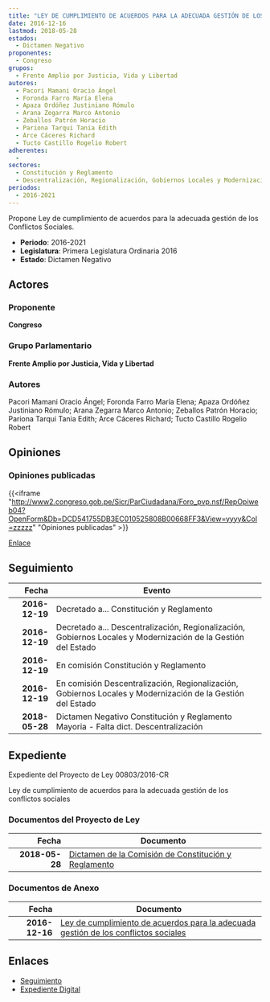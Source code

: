 ```yaml
---
title: "LEY DE CUMPLIMIENTO DE ACUERDOS PARA LA ADECUADA GESTIÓN DE LOS CONFLICTOS SOCIALES"
date: 2016-12-16
lastmod: 2018-05-28
estados: 
  - Dictamen Negativo
proponentes: 
  - Congreso
grupos: 
  - Frente Amplio por Justicia, Vida y Libertad
autores: 
  - Pacori Mamani Oracio Ángel
  - Foronda Farro María Elena
  - Apaza Ordóñez Justiniano Rómulo
  - Arana Zegarra Marco Antonio
  - Zeballos Patrón Horacio
  - Pariona Tarqui Tania Edith
  - Arce Cáceres Richard
  - Tucto Castillo Rogelio Robert
adherentes: 
  - 
sectores: 
  - Constitución y Reglamento
  - Descentralización, Regionalización, Gobiernos Locales y Modernización de la Gestión del Estado
periodos: 
  - 2016-2021
---
```


Propone Ley de cumplimiento de acuerdos para la adecuada gestión de los Conflictos Sociales.

- **Periodo**: 2016-2021
- **Legislatura**: Primera Legislatura Ordinaria 2016
- **Estado**: Dictamen Negativo

## Actores

### Proponente

**Congreso**

### Grupo Parlamentario

**Frente Amplio por Justicia, Vida y Libertad**

### Autores

Pacori Mamani Oracio Ángel; Foronda Farro María Elena; Apaza Ordóñez Justiniano Rómulo; Arana Zegarra Marco Antonio; Zeballos Patrón Horacio; Pariona Tarqui Tania Edith; Arce Cáceres Richard; Tucto Castillo Rogelio Robert


## Opiniones

### Opiniones publicadas

{{<iframe "http://www2.congreso.gob.pe/Sicr/ParCiudadana/Foro_pvp.nsf/RepOpiweb04?OpenForm&Db=DCD541755DB3EC010525808B00668FF3&View=yyyy&Col=zzzzz" "Opiniones publicadas" >}}

[Enlace](http://www2.congreso.gob.pe/Sicr/ParCiudadana/Foro_pvp.nsf/RepOpiweb04?OpenForm&Db=DCD541755DB3EC010525808B00668FF3&View=yyyy&Col=zzzzz)

## Seguimiento

| Fecha | Evento |
|------:|--------|
| **2016-12-19** | Decretado a... Constitución y Reglamento|
| **2016-12-19** | Decretado a... Descentralización, Regionalización, Gobiernos Locales y Modernización de la Gestión del Estado|
| **2016-12-19** | En comisión Constitución y Reglamento|
| **2016-12-19** | En comisión Descentralización, Regionalización, Gobiernos Locales y Modernización de la Gestión del Estado|
| **2018-05-28** | Dictamen Negativo Constitución y Reglamento Mayoria - Falta dict. Descentralización|


## Expediente

Expediente del Proyecto de Ley 00803/2016-CR

Ley de cumplimiento de acuerdos para la adecuada gestión de los conflictos sociales


### Documentos del Proyecto de Ley

| Fecha | Documento |
|------:|--------|
| **2018-05-28** | [Dictamen de la Comisión de Constitución y Reglamento](http://www.leyes.congreso.gob.pe/Documentos/2016_2021/Dictamenes/Proyectos_de_Ley/00803DC04MAY20180528.PDF) |

### Documentos de Anexo

| Fecha | Documento |
|------:|--------|
| **2016-12-16** | [Ley de cumplimiento de acuerdos para la adecuada gestión de los conflictos sociales](http://www.leyes.congreso.gob.pe/Documentos/2016_2021/Proyectos_de_Ley_y_de_Resoluciones_Legislativas/PL0080320161216..pdf) |

## Enlaces 

- [Seguimiento](http://www2.congreso.gob.pe/Sicr/TraDocEstProc/CLProLey2016.nsf/f7fff46988ca05b1052578e100829cc7/620d4af42a9258090525808b006e70ab?OpenDocument)
- [Expediente Digital](http://www2.congreso.gob.pe/Sicr/TraDocEstProc/CLProLey2016.nsf/f7fff46988ca05b1052578e100829cc7/620d4af42a9258090525808b006e70ab?OpenDocument&Click=05257FB7005EB655.eb71d0cf91d8294e05256cdf006b5706/$Body/0.1C6C)

